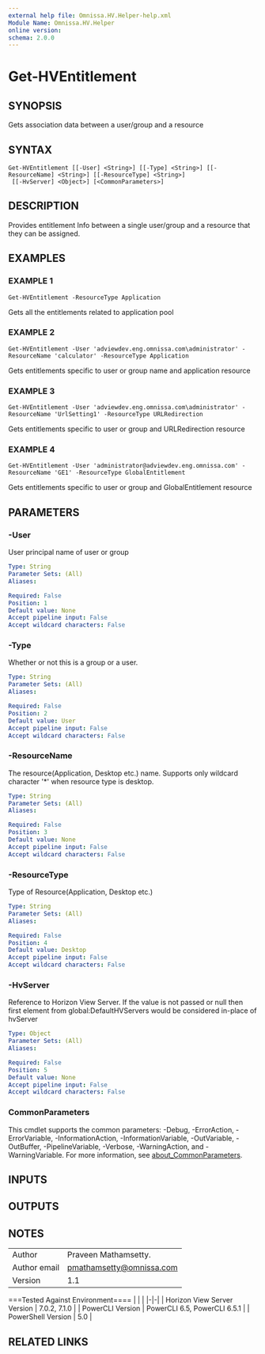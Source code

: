```yaml
---
external help file: Omnissa.HV.Helper-help.xml
Module Name: Omnissa.HV.Helper
online version:
schema: 2.0.0
---
```


# Get-HVEntitlement

## SYNOPSIS
Gets association data between a user/group and a resource

## SYNTAX

```
Get-HVEntitlement [[-User] <String>] [[-Type] <String>] [[-ResourceName] <String>] [[-ResourceType] <String>]
 [[-HvServer] <Object>] [<CommonParameters>]
```

## DESCRIPTION
Provides entitlement Info between a single user/group and a resource that they can be assigned.

## EXAMPLES

### EXAMPLE 1
```
Get-HVEntitlement -ResourceType Application
```

Gets all the entitlements related to application pool

### EXAMPLE 2
```
Get-HVEntitlement -User 'adviewdev.eng.omnissa.com\administrator' -ResourceName 'calculator' -ResourceType Application
```

Gets entitlements specific to user or group name and application resource

### EXAMPLE 3
```
Get-HVEntitlement -User 'adviewdev.eng.omnissa.com\administrator' -ResourceName 'UrlSetting1' -ResourceType URLRedirection
```

Gets entitlements specific to user or group and URLRedirection resource

### EXAMPLE 4
```
Get-HVEntitlement -User 'administrator@adviewdev.eng.omnissa.com' -ResourceName 'GE1' -ResourceType GlobalEntitlement
```

Gets entitlements specific to user or group and GlobalEntitlement resource

## PARAMETERS

### -User
User principal name of user or group

```yaml
Type: String
Parameter Sets: (All)
Aliases:

Required: False
Position: 1
Default value: None
Accept pipeline input: False
Accept wildcard characters: False
```

### -Type
Whether or not this is a group or a user.

```yaml
Type: String
Parameter Sets: (All)
Aliases:

Required: False
Position: 2
Default value: User
Accept pipeline input: False
Accept wildcard characters: False
```

### -ResourceName
The resource(Application, Desktop etc.) name.
Supports only wildcard character '*' when resource type is desktop.

```yaml
Type: String
Parameter Sets: (All)
Aliases:

Required: False
Position: 3
Default value: None
Accept pipeline input: False
Accept wildcard characters: False
```

### -ResourceType
Type of Resource(Application, Desktop etc.)

```yaml
Type: String
Parameter Sets: (All)
Aliases:

Required: False
Position: 4
Default value: Desktop
Accept pipeline input: False
Accept wildcard characters: False
```

### -HvServer
Reference to Horizon View Server.
If the value is not passed or null then
first element from global:DefaultHVServers would be considered in-place of hvServer

```yaml
Type: Object
Parameter Sets: (All)
Aliases:

Required: False
Position: 5
Default value: None
Accept pipeline input: False
Accept wildcard characters: False
```

### CommonParameters
This cmdlet supports the common parameters: -Debug, -ErrorAction, -ErrorVariable, -InformationAction, -InformationVariable, -OutVariable, -OutBuffer, -PipelineVariable, -Verbose, -WarningAction, and -WarningVariable. For more information, see [about_CommonParameters](http://go.microsoft.com/fwlink/?LinkID=113216).

## INPUTS

## OUTPUTS

## NOTES
| | |
|-|-|
| Author | Praveen Mathamsetty. |
| Author email | pmathamsetty@omnissa.com |
| Version | 1.1 |

===Tested Against Environment====
| | |
|-|-|
| Horizon View Server Version | 7.0.2, 7.1.0 |
| PowerCLI Version | PowerCLI 6.5, PowerCLI 6.5.1 |
| PowerShell Version | 5.0 |

## RELATED LINKS

